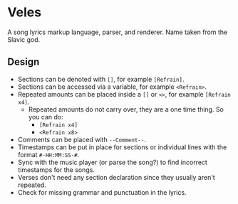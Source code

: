 # Veles
A song lyrics markup language, parser, and renderer. Name taken from the Slavic god.

## Design
- Sections can be denoted with `[]`, for example `[Refrain]`.
- Sections can be accessed via a variable, for example `<Refrain>`.
- Repeated amounts can be placed inside a `[]` or `<>`, for example `[Refrain x4]`.
  + Repeated amounts do not carry over, they are a one time thing. So you can do:
    * `[Refrain x4]`
    * `<Refrain x8>`
- Comments can be placed with `--Comment--`.
- Timestamps can be put in place for sections or individual lines with the format `#-HH:MM:SS-#`.
- Sync with the music player (or parse the song?) to find incorrect timestamps for the songs.
- Verses don't need any section declaration since they usually aren't repeated.
- Check for missing grammar and punctuation in the lyrics.
